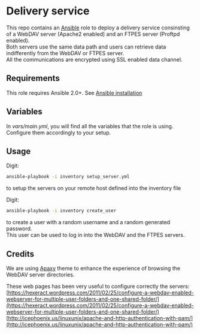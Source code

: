 # Delivery service
This repo contains an [Ansible](http://www.ansible.com/) role to deploy a delivery service consinsting 
of a WebDAV server (Apache2 enabled) and an FTPES server (Proftpd enabled).  
Both servers use the same data path and users can retrieve data indifferently
 from the WebDAV or FTPES server.  
 All the communications are encrypted using SSL enabled data channel.
  
## Requirements
This role requires Ansible 2.0+. See [Ansible installation](http://docs.ansible.com/ansible/intro_installation.html)

## Variables
In _vars/main.yml_, you will find all the variables that the role is using.  
Configure them accordingly to your setup.


## Usage
Digit:  
```bash
ansible-playbook -i inventory setup_server.yml
```
to setup the servers on your remote host defined into the inventory file


Digit: 
```bash
ansible-playbook -i inventory create_user
```
to create a user with a random username and a random generated password.  
This user can be used to log in into the WebDAV and the FTPES servers.

## Credits

We are using [Apaxy](https://github.com/oupala/apaxy) theme to enhance the 
experience of browsing the WebDAV server 
directories.

These web pages has been very useful to configure correctly the servers:
[https://hexeract.wordpress.com/2011/02/25/configure-a-webdav-enabled-webserver-for-multiple-user-folders-and-one-shared-folder/](https://hexeract.wordpress.com/2011/02/25/configure-a-webdav-enabled-webserver-for-multiple-user-folders-and-one-shared-folder/)  
[http://icephoenix.us/linuxunix/apache-and-http-authentication-with-pam/](http://icephoenix.us/linuxunix/apache-and-http-authentication-with-pam/)
